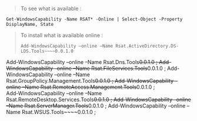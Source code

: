 

>To see what is available : 
>
	Get-WindowsCapability -Name RSAT* -Online | Select-Object -Property DisplayName, State
>



>To install what is available online : 
>
>	`Add-WindowsCapability –online –Name Rsat.ActiveDirectory.DS-LDS.Tools~~~~0.0.1.0`






Add-WindowsCapability –online –Name Rsat.Dns.Tools~~~~0.0.1.0 ;  Add-WindowsCapability –online –Name Rsat.FileServices.Tools~~~~0.0.1.0  ;  Add-WindowsCapability –online –Name Rsat.GroupPolicy.Management.Tools~~~~0.0.1.0 ;  Add-WindowsCapability –online –Name Rsat.RemoteAccess.Management.Tools~~~~0.0.1.0 ;  
Add-WindowsCapability –online –Name Rsat.RemoteDesktop.Services.Tools~~~~0.0.1.0 ;  Add-WindowsCapability –online –Name Rsat.ServerManager.Tools~~~~0.0.1.0  ;  Add-WindowsCapability –online –Name Rsat.WSUS.Tools~~~~0.0.1.0  ;  


